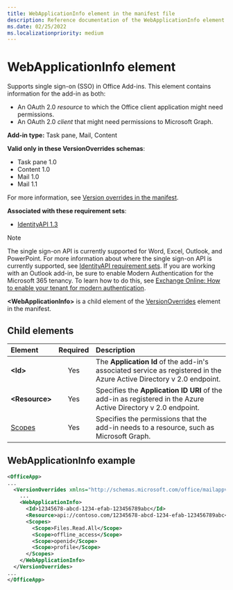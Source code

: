 ```yaml
---
title: WebApplicationInfo element in the manifest file
description: Reference documentation of the WebApplicationInfo element for Office Add-ins manifest (XML) files.
ms.date: 02/25/2022
ms.localizationpriority: medium
---
```


# WebApplicationInfo element

Supports single sign-on (SSO) in Office Add-ins. This element contains information for the add-in as both:

- An OAuth 2.0 *resource* to which the Office client application might need permissions.
- An OAuth 2.0 *client* that might need permissions to Microsoft Graph.

**Add-in type:** Task pane, Mail, Content

**Valid only in these VersionOverrides schemas**:

- Task pane 1.0
- Content 1.0
- Mail 1.0
- Mail 1.1

For more information, see [Version overrides in the manifest](/office/dev/add-ins/develop/add-in-manifests#version-overrides-in-the-manifest).

**Associated with these requirement sets**:

- [IdentityAPI 1.3](../requirement-sets/common/identity-api-requirement-sets.md)

> [!NOTE]
> The single sign-on API is currently supported for Word, Excel, Outlook, and PowerPoint. For more information about where the single sign-on API is currently supported, see [IdentityAPI requirement sets](../requirement-sets/common/identity-api-requirement-sets.md). If you are working with an Outlook add-in, be sure to enable Modern Authentication for the Microsoft 365 tenancy. To learn how to do this, see [Exchange Online: How to enable your tenant for modern authentication](https://social.technet.microsoft.com/wiki/contents/articles/32711.exchange-online-how-to-enable-your-tenant-for-modern-authentication.aspx).

**\<WebApplicationInfo\>** is a child element of the [VersionOverrides](versionoverrides.md) element in the manifest.  

## Child elements

|  Element |  Required  |  Description  |
|:-----|:-----:|:-----|
|  **\<Id\>**    |  Yes   |  The **Application Id** of the add-in's associated service as registered in the Azure Active Directory v 2.0 endpoint.|
|  **\<Resource\>**  |  Yes   |  Specifies the **Application ID URI** of the add-in as registered in the Azure Active Directory v 2.0 endpoint.|
|  [Scopes](scopes.md) |  Yes  |  Specifies the permissions that the add-in needs to a resource, such as Microsoft Graph.  |

## WebApplicationInfo example

```xml
<OfficeApp>
...
  <VersionOverrides xmlns="http://schemas.microsoft.com/office/mailappversionoverrides" xsi:type="VersionOverridesV1_0">
    ...
    <WebApplicationInfo>
      <Id>12345678-abcd-1234-efab-123456789abc</Id>
      <Resource>api://contoso.com/12345678-abcd-1234-efab-123456789abc</Resource>
      <Scopes>
        <Scope>Files.Read.All</Scope>
        <Scope>offline_access</Scope>
        <Scope>openid</Scope>
        <Scope>profile</Scope>
      </Scopes>
    </WebApplicationInfo>
  </VersionOverrides>
...
</OfficeApp>
```
